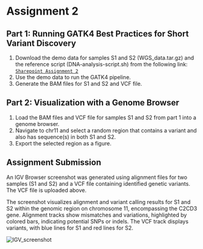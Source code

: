 # Assignment 2
## Part 1: Running GATK4 Best Practices for Short Variant Discovery
1. Download the demo data for samples S1 and S2 (WGS_data.tar.gz) and the reference script (DNA-analysis-script.sh) from the following link:
   [`Sharepoint Assignment 2`](https://indiana-my.sharepoint.com/:f:/g/personal/ggjiang_iu_edu/Eu3YI73IW4NCo8zBvceaXmkBpAGMv3wRR2ygK3o2oEllxA?e=tu52UQ)
3. Use the demo data to run the GATK4 pipeline.
4. Generate the BAM files for S1 and S2 and VCF file.

## Part 2: Visualization with a Genome Browser
1. Load the BAM files and VCF file for samples S1 and S2 from part 1 into a genome browser.
2. Navigate to chr11 and select a random region that contains a variant and also has sequence(s) in both S1 and S2.
3. Export the selected region as a figure.

## Assignment Submission
An IGV Browser screenshot was generated using alignment files for two samples (S1 and S2) and a VCF file containing identified genetic variants. The VCF file is uploaded above.

The screenshot visualizes alignment and variant calling results for S1 and S2 within the genomic region on chromosome 11, encompassing the C2CD3 gene. Alignment tracks show mismatches and variations, highlighted by colored bars, indicating potential SNPs or indels. The VCF track displays variants, with blue lines for S1 and red lines for S2.

![IGV_screenshot](https://github.com/ssomalra/INFO-B574-Next-Generation-Sequencing/assets/116883221/ad8e5b0d-0d39-4bf1-8b9c-56ffab6b1844)
